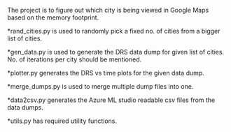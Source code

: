 The project is to figure out which city is being viewed in Google Maps based on the memory footprint.

*rand_cities.py is used to randomly pick a fixed no. of cities from a bigger list of cities.

*gen_data.py is used to generate the DRS data dump for given list of cities. No. of iterations per city should be mentioned.

*plotter.py generates the DRS vs time plots for the given data dump.

*merge_dumps.py is used to merge multiple dump files into one.

*data2csv.py generates the Azure ML studio readable csv files from the data dumps.

*utils.py has required utility functions.
